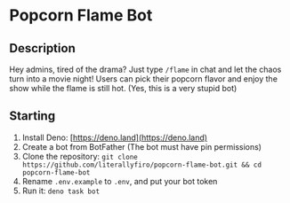 # Popcorn Flame Bot

## Description

Hey admins, tired of the drama? Just type `/flame` in chat and let the chaos turn into a movie night! Users can pick their popcorn flavor and enjoy the show while the flame is still hot.
(Yes, this is a very stupid bot)

## Starting

1. Install Deno: [https://deno.land](https://deno.land)
2. Create a bot from BotFather (The bot must have pin permissions)
3. Clone the repository: `git clone https://github.com/literallyfiro/popcorn-flame-bot.git && cd popcorn-flame-bot`
4. Rename `.env.example` to `.env`, and put your bot token
5. Run it: `deno task bot`
